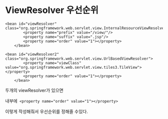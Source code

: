 # ViewResolver 우선순위

```
<bean id="viewResolver" class="org.springframework.web.servlet.view.InternalResourceViewResolver">
		<property name="prefix" value="/view/"/>
		<property name="suffix" value=".jsp"/>
		<property name="order" value="1"></property>
	</bean>
```

```
<bean id="viewResolver2" class="org.springframework.web.servlet.view.UrlBasedViewResolver">
		<property name="viewClass" value="org.springframework.web.servlet.view.tiles3.TileView"></property>
		<property name="order" value="1"></property>
	</bean>
```

두개의 viewResolver가 있으면

내부에` <property name="order" value="1"></property>`

이렇게 작성해줘서 우선순위를 정해줄 수있다.